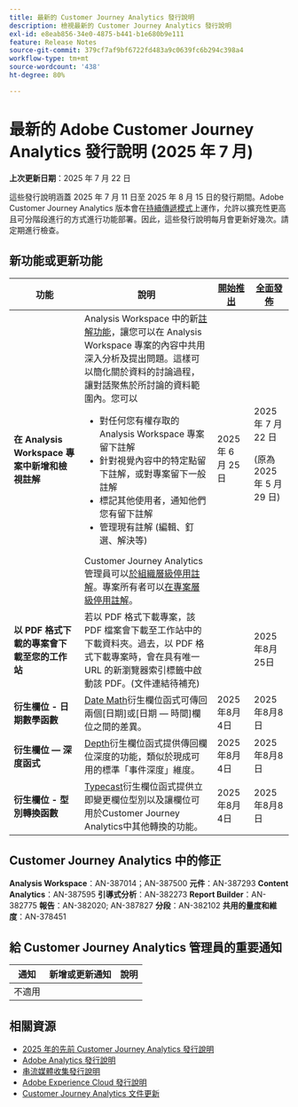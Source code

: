 ```yaml
---
title: 最新的 Customer Journey Analytics 發行說明
description: 檢視最新的 Customer Journey Analytics 發行說明
exl-id: e8eab856-34e0-4875-b441-b1e680b9e111
feature: Release Notes
source-git-commit: 379cf7af9bf6722fd483a9c0639fc6b294c398a4
workflow-type: tm+mt
source-wordcount: '438'
ht-degree: 80%

---
```


# 最新的 Adobe Customer Journey Analytics 發行說明 (2025 年 7 月)

**上次更新日期**：2025 年 7 月 22 日


這些發行說明涵蓋 2025 年 7 月 11 日至 2025 年 8 月 15 日的發行期間。Adobe Customer Journey Analytics 版本會在[持續傳遞模式](releases.md)上運作，允許以擴充性更高且可分階段進行的方式進行功能部署。因此，這些發行說明每月會更新好幾次。請定期進行檢查。

## 新功能或更新功能

| 功能 | 說明 | [開始推出](releases.md) | [全面發佈](releases.md) |
| ----------- | ---------- | ------- | ---- |
| **在 Analysis Workspace 專案中新增和檢視註解** | Analysis Workspace 中的新[註解功能](https://experienceleague.adobe.com/zh-hant/docs/analytics-platform/using/cja-workspace/build-workspace-project/comment-projects)，讓您可以在 Analysis Workspace 專案的內容中共用深入分析及提出問題。這樣可以簡化關於資料的討論過程，讓對話聚焦於所討論的資料範圍內。您可以 <ul><li>對任何您有權存取的 Analysis Workspace 專案留下註解</li><li>針對視覺內容中的特定點留下註解，或對專案留下一般註解</li><li>標記其他使用者，通知他們您有留下註解</li><li>管理現有註解 (編輯、釘選、解決等)</li></ul>Customer Journey Analytics 管理員可以[於組織層級停用註解](https://experienceleague.adobe.com/zh-hant/docs/analytics-platform/using/cja-workspace/user-preferences#ims-organization-preferences)。專案所有者可以[在專案層級停用註解](https://experienceleague.adobe.com/zh-hant/docs/analytics-platform/using/cja-workspace/build-workspace-project/create-projects)。 | 2025 年 6 月 25 日 | 2025 年 7 月 22 日 <p>(原為 2025 年 5 月 29 日)</p> |
| **以 PDF 格式下載的專案會下載至您的工作站** | 若以 PDF 格式下載專案，該 PDF 檔案會下載至工作站中的下載資料夾。過去，以 PDF 格式下載專案時，會在具有唯一 URL 的新瀏覽器索引標籤中啟動該 PDF。(文件連結待補充) | | 2025年8月25日 |
| **衍生欄位 - 日期數學函數** | [Date Math](/help/data-views/derived-fields/derived-fields.md#date-math)衍生欄位函式可傳回兩個[日期]或[日期 — 時間]欄位之間的差異。 | 2025年8月4日 | 2025年8月8日 |
| **衍生欄位 — 深度函式** | [Depth](/help/data-views/derived-fields/derived-fields.md#depth)衍生欄位函式提供傳回欄位深度的功能，類似於現成可用的標準「事件深度」維度。 | 2025年8月4日 | 2025年8月8日 |
| **衍生欄位 - 型別轉換函數** | [Typecast](/help/data-views/derived-fields/derived-fields.md#typecast)衍生欄位函式提供立即變更欄位型別以及讓欄位可用於Customer Journey Analytics中其他轉換的功能。 | 2025年8月4日 | 2025年8月8日 |

## Customer Journey Analytics 中的修正

**Analysis Workspace**：AN-387014；AN-387500
**元件**：AN-387293
**Content Analytics**：AN-387595
**引導式分析**：AN-382273
**Report Builder**：AN-382775
**報告**：AN-382020; AN-387827
**分段**：AN-382102
**共用的量度和維度**：AN-378451


## 給 Customer Journey Analytics 管理員的重要通知

| 通知 | 新增或更新通知 | 說明 |
| --- | --- | --- |
| 不適用 | | |

## 相關資源

* [2025 年的先前 Customer Journey Analytics 發行說明](/help/release-notes/2025.md)
* [Adobe Analytics 發行說明](https://experienceleague.adobe.com/docs/analytics/release-notes/latest.html?lang=zh-hant)
* [串流媒體收集發行說明](https://experienceleague.adobe.com/docs/media-analytics/using/additional-resources/release-notes.html?lang=zh-hant)
* [Adobe Experience Cloud 發行說明](https://experienceleague.adobe.com/docs/release-notes/experience-cloud/current.html?lang=zh-hant)
* [Customer Journey Analytics 文件更新](/help/release-notes/doc-changes.md)
